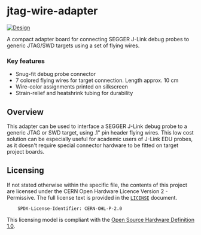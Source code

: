 # jtag-wire-adapter

[![Design](https://img.shields.io/badge/status-design-blue?style=plastic)]()

A compact adapter board for connecting SEGGER J-Link debug probes to generic JTAG/SWD targets using a set of flying wires.

### Key features

* Snug-fit debug probe connector
* 7 colored flying wires for target connection. Length approx. 10 cm
* Wire-color assignments printed on silkscreen
* Strain-relief and heatshrink tubing for durability

## Overview

This adapter can be used to interface a SEGGER J-Link debug probe to a generic JTAG or SWD target, using .1" pin header flying wires. This low cost solution can be especially useful for academic users of J-Link EDU probes, as it doesn't require special connector hardware to be fitted on target project boards.

## Licensing

If not stated otherwise within the specific file, the contents of this project are licensed under the CERN Open Hardware Licence Version 2 - Permissive. The full license text is provided in the [`LICENSE`](LICENSE) document.

        SPDX-License-Identifier: CERN-OHL-P-2.0

This licensing model is compliant with the [Open Source Hardware Definition 1.0](https://www.oshwa.org/definition/).